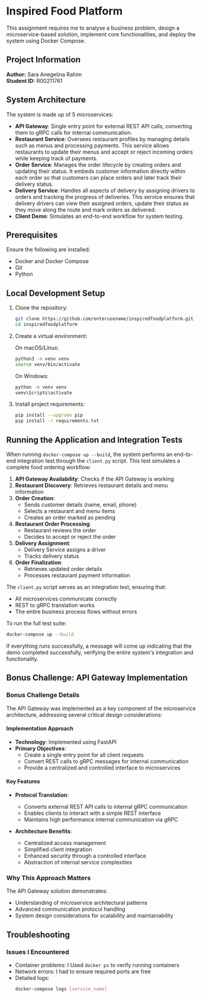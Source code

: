 # Inspired Food Platform

This assignment requires me to analyse a business problem, design a microservice-based solution, implement core functionalities, and deploy the system using Docker Compose.

## Project Information

**Author:** Sara Anegelina Rahim  
**Student ID:** R00211761

## System Architecture

The system is made up of 5 microservices:
- **API Gateway**: Single entry point for external REST API calls, converting them to gRPC calls for internal communication.
- **Restaurant Service**: Oversees restaurant profiles by managing details such as menus and processing payments. This service allows restaurants to update their menus and accept or reject incoming orders while keeping track of payments.
- **Order Service**: Manages the order lifecycle by creating orders and updating their status. It embeds customer information directly within each order so that customers can place orders and later track their delivery status.
- **Delivery Service**: Handles all aspects of delivery by assigning drivers to orders and tracking the progress of deliveries. This service ensures that delivery drivers can view their assigned orders, update their status as they move along the route and mark orders as delivered.
- **Client Demo**: Simulates an end-to-end workflow for system testing.

## Prerequisites

Ensure the following are installed:
- Docker and Docker Compose
- Git
- Python 

## Local Development Setup

1. Clone the repository:
   ```bash
   git clone https://github.com/enterusename/inspiredfoodplatform.git
   cd inspiredfoodplatform
   ```

2. Create a virtual environment:

   On macOS/Linux:
   ```bash
   python3 -m venv venv
   source venv/bin/activate
   ```

   On Windows:
   ```bash
   python -m venv venv
   venv\Scripts\activate
   ```

3. Install project requirements:
   ```bash
   pip install --upgrade pip
   pip install -r requirements.txt
   ```

## Running the Application and Integration Tests

When running `docker-compose up --build`, the system performs an end-to-end integration test through the `client.py` script. This test simulates a complete food ordering workflow:

1. **API Gateway Availability**: Checks if the API Gateway is working
2. **Restaurant Discovery**: Retrieves restaurant details and menu information
3. **Order Creation**:
   - Sends customer details (name, email, phone)
   - Selects a restaurant and menu items
   - Creates an order marked as pending
4. **Restaurant Order Processing**:
   - Restaurant reviews the order
   - Decides to accept or reject the order
5. **Delivery Assignment**:
   - Delivery Service assigns a driver
   - Tracks delivery status
6. **Order Finalization**:
   - Retrieves updated order details
   - Processes restaurant payment information

The `client.py` script serves as an integration test, ensuring that:
- All microservices communicate correctly
- REST to gRPC translation works 
- The entire business process flows without errors

To run the full test suite:
```bash
docker-compose up --build
```

If everything runs successfully, a message will come up indicating that the demo completed successfully, verifying the entire system's integration and functionality.

## Bonus Challenge: API Gateway Implementation

### Bonus Challenge Details

The API Gateway was implemented as a key component of the microservice architecture, addressing several critical design considerations:

#### Implementation Approach
- **Technology**: Implemented using FastAPI
- **Primary Objectives**:
  - Create a single entry point for all client requests
  - Convert REST calls to gRPC messages for internal communication
  - Provide a centralized and controlled interface to microservices

#### Key Features
- **Protocol Translation**: 
  - Converts external REST API calls to internal gRPC communication
  - Enables clients to interact with a simple REST interface
  - Maintains high performance internal communication via gRPC

- **Architecture Benefits**:
  - Centralized access management
  - Simplified client integration
  - Enhanced security through a controlled interface
  - Abstraction of internal service complexities

### Why This Approach Matters
The API Gateway solution demonstrates:
- Understanding of microservice architectural patterns
- Advanced communication protocol handling
- System design considerations for scalability and maintainability

## Troubleshooting

### Issues I Encountered
- Container problems: I Used `docker ps` to verify running containers
- Network errors: I had to ensure required ports are free
- Detailed logs:
  ```bash
  docker-compose logs [service_name]
  ```
